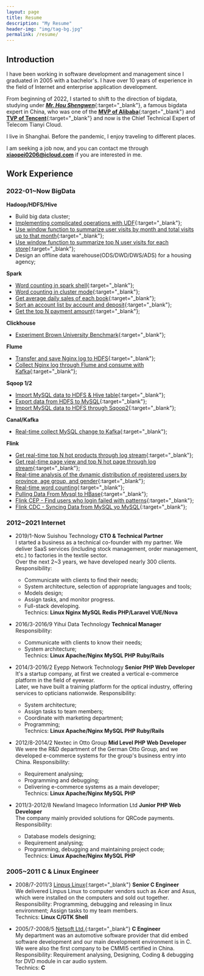 ```yaml
---
layout: page
title: Resume
description: "My Resume"
header-img: "img/tag-bg.jpg"
permalink: /resume/
---
```


## Introduction
I have been working in software development and management since I graduated in 2005 with a bachelor's. I have over 10 years of experience in the field of Internet and enterprise application development.

From beginning of 2022, I started to shift to the direction of bigdata, studying under [**_Mr. Hou Shengwen_**](https://mvp.aliyun.com/mvp/detail/394 ){:target="_blank"}, a famous bigdata expert in China, who was one of the [**MVP of Alibaba**](https://mvp.aliyun.com/mvp/detail/394){:target="_blank"} and [**TVP of Tencent**](https://cloud.tencent.com/tvp/member/462){:target="_blank"} and now is the Chief Technical Expert of Telecom Tianyi Cloud.

I live in Shanghai. Before the pandemic, I enjoy traveling to different places.

I am seeking a job now, and you can contact me through **xiaopei0206@icloud.com** if you are interested in me.

## Work Experience
### **2022-01~Now BigData** 

<style>a{text-decoration: underline;}</style>
**Hadoop/HDFS/Hive**  
* Build big data cluster;  
* [Implementing complicated operations with UDF](/bigdata/2022/04/21/create-hive-udf/){:target="_blank"};
* [Use window function to summarize user visits by month and total visits up to that month](/bigdata/2022/05/13/hive-windowing-function-2/){:target="_blank"};
* [Use window function to summarize top N user visits for each store](/bigdata/2022/05/13/hive-windowing-function-2/){:target="_blank"};
* Design an offline data warehouse(ODS/DWD/DWS/ADS) for a housing agency;

**Spark**
* [Word counting in spark shell](/bigdata/2022/06/01/spark-shell/){:target="_blank"};
* [Word counting in cluster mode](/bigdata/2022/06/22/word-count-by-spark-cluster/){:target="_blank"};
* [Get average daily sales of each book](/bigdata/2022/06/20/spark-task/#task-1){:target="_blank"};
* [Sort an account list by account and deposit](/bigdata/2022/06/20/spark-task/#task-2){:target="_blank"};
* [Get the top N payment amount](/bigdata/2022/06/20/spark-task/#task-3){:target="_blank"};

**Clickhouse**  
* [Experiment Brown University Benchmark](/bigdata/2022/06/08/clickhouse-brown-university-benchmark/){:target="_blank"};

**Flume**  
* [Transfer and save Nginx log to HDFS](/db/2022/06/13/flume-practice/#receive-nginx-logs-and-transcribe-to-hdfs){:target="_blank"};  
* [Collect Nginx log through Flume and consume with Kafka](/bigdata/2022/04/25/kafka-collect-nginx-log-through-flume/){:target="_blank"};
 
**Sqoop 1/2**  
* [Import MySQL data to HDFS & Hive table](/bigdata/2022/05/04/sqoop-usage/){:target="_blank"};  
* [Export data from HDFS to MySQL](/bigdata/2022/05/04/sqoop-usage/#export-from-hdfs-to-mysql){:target="_blank"};  
* [Import MySQL data to HDFS through Sqoop2](/bigdata/2022/06/11/sqoop2-practice/){:target="_blank"};

**Canal/Kafka**  
* [Real-time collect MySQL change to Kafka](/bigdata/2022/07/16/build-realtime-data-flow/){:target="_blank"};

**Flink**
* [Get real-time top N hot products through log stream](/bigdata/2022/07/09/flink-topproducts-pageuserview-ad/#1-top-hot-products){:target="_blank"};  
* [Get real-time page view and top N hot page through log stream](/bigdata/2022/07/09/flink-topproducts-pageuserview-ad/#2-product-page-view){:target="_blank"};  
* [Real-time analysis of the dynamic distribution of registered users by province, age group, and gender](/bigdata/2022/07/08/flink-user-analyses/){:target="_blank"};  
* [Real-time word counting](/bigdata/2022/07/02/flink-realtime-word-counting/){:target="_blank"};
* [Pulling Data From Mysql to HBase](/bigdata/2022/07/19/pulling-data-from-mysql-to-hbase/){:target="_blank"};
* [Flink CEP - Find users who login failed with patterns](/bigdata/2022/07/25/flink-cep/){:target="_blank"};
* [Flink CDC - Syncing Data from MySQL yo MySQL](/bigdata/2022/07/29/flink-cdc/){:target="_blank"};

### 2012~2021 Internet 

* 2019/1-Now Suishou Technology  **CTO & Technical Partner**  
  I started a business as a technical co-founder with my partner.
  We deliver SaaS services (including stock management, order management, etc.) to factories in the textile sector.   
  Over the next 2~3 years, we have developed nearly 300 clients.    
  Responsibility:
  - Communicate with clients to find their needs;
  - System architecture, selection of appropriate languages and tools;
  - Models design;
  - Assign tasks, and monitor progress.  
  - Full-stack developing.  
  Technics: **Linux Nginx MySQL Redis PHP/Laravel VUE/Nova**



* 2016/3-2016/9  Yihui Data Technology  **Technical Manager**    
  Responsibility:
  - Communicate with clients to know their needs;
  - System architecture;      
  Technics: **Linux Apache/Nginx MySQL PHP Ruby/Rails**


* 2014/3-2016/2 Eyepp Network Technology  **Senior PHP Web Developer**  
  It's a startup company, at first we created a vertical e-commerce platform in the field of eyewear.   
  Later, we have built a training platform for the optical industry, offering services to opticians nationwide.
  Responsibility:
  - System architecture;
  - Assign tasks to team members;
  - Coordinate with marketing department;
  - Programming;  
  Technics: **Linux Apache/Nginx MySQL PHP Ruby/Rails**  


* 2012/8-2014/2 Nextec in Otto Group  **Mid Level PHP Web Developer**      
  We were the R&D department of the German Otto Group, and we developed e-commerce systems for the group's business entry into China.
  Responsibility: 
  - Requirement analysing;
  - Programming and debugging; 
  - Delivering e-commerce systems as a main developer;  
  Technics: **Linux Apache/Nginx MySQL PHP**

* 2011/3-2012/8 Newland Imageco Information Ltd  **Junior PHP Web Developer**     
  The company mainly provided solutions for QRCode payments.  
  Responsibility: 
    - Database models designing;
    - Requirement analysing;
    - Programming, debugging and maintaining project code;  
  Technics: **Linux Apache/Nginx MySQL PHP**

### 2005~2011 C & Linux Engineer  

* 2008/7-2011/3 [Linpus Linux](http://linpus.com/pages/page_index_en){:target="_blank"}    **Senior C Engineer**   
  We delivered Linpus Linux to computer vendors such as Acer and Asus, which were installed on the computers and sold out together.  
  Responsibility: Programming, debugging and releasing in linux environment; Assign tasks to my team members.   
  Technics: **Linux C/GTK Shell**

* 2005/7-2008/5 [Netsoft Ltd.](https://www.neusoft.com/){:target="_blank"}   **C Engineer**   
  My department was an automotive software provider that did embed software development and our main development environment is in C. We were also the first company to be CMMI5 certified in China.  
  Responsibility: Requirement analysing, Designing, Coding & debugging for DVD module in car audio system.  
  Technics: **C** 
